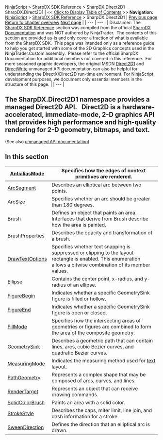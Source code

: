 ﻿
NinjaScript \> SharpDX SDK Reference \> SharpDX.Direct2D1
SharpDX.Direct2D1
| \<\< [Click to Display Table of Contents](sharpdx_direct2d1.md) \>\> **Navigation:**     [NinjaScript](ninjascript.md) \> [SharpDX SDK Reference](sharpdx_sdk_reference.md) \> SharpDX.Direct2D1 | [Previous page](sharpdx_vector2.md) [Return to chapter overview](sharpdx_sdk_reference.md) [Next page](sharpdx_direct2d1_antialiasmode.md) |
| --- | --- |
| Disclaimer: The [SharpDX SDK Reference](sharpdx_sdk_reference.md) section was compiled from the official [SharpDX Documentation](http://sharpdx.org/) and was NOT authored by NinjaTrader.  The contents of this section are provided as\-is and only cover a fraction of what is available from the SharpDX SDK.  This page was intended only as a reference guide to help you get started with some of the 2D Graphics concepts used in the NinjaTrader.Custom assembly.  Please refer to the official SharpDX Documentation for additional members not covered in this reference.  For more seasoned graphic developers, the original MSDN [Direct2D1](https://msdn.microsoft.com/en-us/library/windows/desktop/dd370990.aspx) and [DirectWrite](https://msdn.microsoft.com/en-us/library/windows/desktop/dd368038.aspx) unmanaged API documentation can also be helpful for understanding the DirectX/Direct2D run\-time environment. For NinjaScript development purposes, we document only essential members in the structure of this page. |
| --- |

## 
## 
## The SharpDX.Direct2D1 namespace provides a managed Direct2D API.   Direct2D is a hardware\-accelerated, immediate\-mode, 2\-D graphics API that provides high performance and high\-quality rendering for 2\-D geometry, bitmaps, and text.
(See also [unmanaged API documentation](http://msdn.microsoft.com/en-us/library/dd370990.aspx))
## 
## 
## In this section
| [AntialiasMode](sharpdx_direct2d1_antialiasmode.md) | Specifies how the edges of nontext primitives are rendered. |
| --- | --- |
| [ArcSegment](sharpdx_direct2d1_arcsegment.md) | Describes an elliptical arc between two points. |
| [ArcSize](sharpdx_direct2d1_arcsize.md) | Specifies whether an arc should be greater than 180 degrees. |
| [Brush](sharpdx_direct2d1_brush.md) | Defines an object that paints an area. Interfaces that derive from Brush describe how the area is painted. |
| [BrushProperties](sharpdx_direct2d1_brushproperties.md) | Describes the opacity and transformation of a brush. |
| [DrawTextOptions](sharpdx_direct2d1_drawtextoptions.md) | Specifies whether text snapping is suppressed or clipping to the layout rectangle is enabled. This enumeration allows a bitwise combination of its member values. |
| [Ellipse](sharpdx_direct2d1_ellipse.md) | Contains the center point, x\-radius, and y\-radius of an ellipse. |
| [FigureBegin](sharpdx_direct2d1_figurebegin.md) | Indicates whether a specific GeometrySink figure is filled or hollow. |
| [FigureEnd](sharpdx_direct2d1_figureend.md) | Indicates whether a specific GeometrySink figure is open or closed. |
| [FillMode](sharpdx_direct2d1_fillmode.md) | Specifies how the intersecting areas of geometries or figures are combined to form the area of the composite geometry. |
| [GeometrySink](sharpdx_direct2d1_geometrysink.md) | Describes a geometric path that can contain lines, arcs, cubic Bezier curves, and quadratic Bezier curves. |
| [MeasuringMode](sharpdx_direct2d1_measuringmode.md) | Indicates the measuring method used for [text layout](sharpdx_directwrite_textlayout.md). |
| [PathGeometry](sharpdx_direct2d1_pathgeometry.md) | Represents a complex shape that may be composed of arcs, curves, and lines. |
| [RenderTarget](sharpdx_direct2d1_rendertarget.md) | Represents an object that can receive drawing commands. |
| [SolidColorBrush](sharpdx_direct2d1_solidcolorbrush.md) | Paints an area with a solid color. |
| [StrokeStyle](sharpdx_direct2d1_strokestyle.md) | Describes the caps, miter limit, line join, and dash information for a stroke. |
| [SweepDirection](sharpdx_direct2d1_sweepdirection.md) | Defines the direction that an elliptical arc is drawn. |
